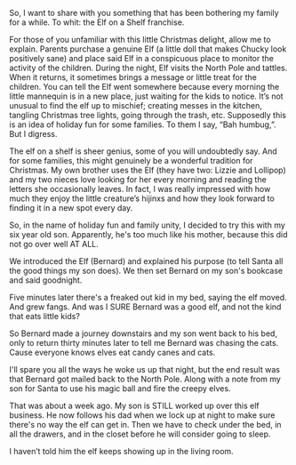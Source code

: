 

So, I want to share with you something that has been bothering my family  for a while. To whit: the Elf on a Shelf franchise. 

For those of you unfamiliar with this little Christmas delight, allow me to explain. Parents purchase a genuine Elf (a little doll that makes Chucky look positively sane) and place said Elf in a conspicuous place to monitor the activity of the children. During the night, Elf visits the North Pole and tattles. When it returns, it sometimes brings a message or little treat for the children.  You can tell the Elf went somewhere because every morning the little mannequin is in a new place, just waiting for the kids to notice. It’s not unusual to find the elf up to mischief; creating messes in the kitchen, tangling Christmas tree lights, going through the trash, etc.  Supposedly this is an idea of holiday fun for some families.  To them I say, “Bah humbug,”.  But I digress.  

The elf on a shelf is sheer genius, some of you will undoubtedly say. And for some families, this might genuinely be a wonderful tradition for Christmas. My own brother uses the Elf (they have two: Lizzie and Lollipop) and my two nieces love looking for her every morning and reading the letters she occasionally leaves. In fact, I was really impressed with how much they enjoy the little creature’s hijinxs and how they look forward to finding it in a new spot every day.  

So, in the name of holiday fun and family unity, I decided to try this with my six year old son. Apparently, he's too much like his mother, because this did not go over well AT ALL. 

We introduced the Elf (Bernard) and explained his purpose (to tell Santa all the good things my son does). We then set Bernard on my son's bookcase and said goodnight. 

Five minutes later there's a freaked out kid in my bed, saying the elf moved. And grew fangs. And was I SURE Bernard was a good elf, and not the kind that eats little kids? 

So Bernard made a journey downstairs and my son went back to his bed, only to return thirty minutes later to tell me Bernard was chasing the cats. Cause everyone knows elves eat candy canes and cats. 

I'll spare you all the ways he woke us up that night, but the end result was that Bernard got mailed back to the North Pole. Along with a note from my son for Santa to use his magic ball and fire the creepy elves. 

That was about a week ago. My son is STILL worked up over this elf business. He now follows his dad when we lock up at night to make sure there's no way the elf can get in. Then we have to check under the bed, in all the drawers, and in the closet before he will consider going to sleep. 

I haven’t told him the elf keeps showing up in the living room.